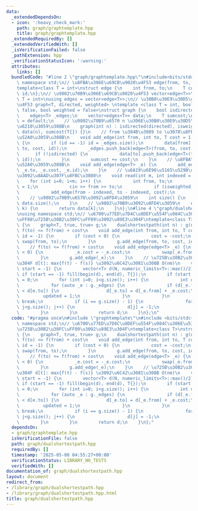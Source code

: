 ```yaml
---
data:
  _extendedDependsOn:
  - icon: ':heavy_check_mark:'
    path: graph/graphtemplate.hpp
    title: graph/graphtemplate.hpp
  _extendedRequiredBy: []
  _extendedVerifiedWith: []
  _isVerificationFailed: false
  _pathExtension: hpp
  _verificationStatusIcon: ':warning:'
  attributes:
    links: []
  bundledCode: "#line 2 \"graph/graphtemplate.hpp\"\n#include<bits/stdc++.h>\nusing\
    \ namespace std;\n// \u8FBA\u306E\u69CB\u9020\u4F53 edge(from, to, cost, id)\n\
    template<class T = int>\nstruct edge {\n    int from, to;\n    T cost;\n    int\
    \ id;\n};\n// \u9802\u70B9\u306E\u69CB\u9020\u4F53 vector<edge<T>>\ntemplate<class\
    \ T = int>\nusing edges = vector<edge<T>>;\n// \u30B0\u30E9\u30D5\u306E\u69CB\u9020\
    \u4F53 graph<T, directed, weighted> \ntemplate <class T = int, bool directed =\
    \ false, bool weighted = false>\nstruct graph {\n    bool isdirected, isweighted;\n\
    \    edges<T> _edges;\n    vector<edges<T>> data;\n    T sumcost;\n    graph()\
    \ = default;\n    // \u9802\u70B9\u6570 n \u306E\u30B0\u30E9\u30D5\u3092\u4F5C\
    \u6210\u3059\u308B\n    graph(int n) : isdirected(directed), isweighted(weighted),\
    \ data(n), sumcost(T{}) {}\n    // from \u304B\u3089 to \u3078\u8FBA\u3092\u8FFD\
    \u52A0\u3059\u308B\n    void add_edge(int from, int to, T cost = 1, int id = -1)\
    \ {\n        if (id == -1) id = _edges.size();\n        data[from].push_back(edge<T>(from,\
    \ to, cost, id));\n        _edges.push_back(edge<T>(from, to, cost, id));\n  \
    \      if (!isdirected) {\n            data[to].push_back(edge<T>(to, from, cost,\
    \ id));\n        }\n        sumcost += cost;\n    }\n    // \u8FBA\u3092\u8FFD\
    \u52A0\u3059\u308B\n    void add_edge(edge<T> _e) {\n        add_edge(_e.from,\
    \ _e.to, _e.cost, _e.id);\n    }\n    // \u6A19\u6E96\u5165\u529B\u304B\u3089\u8FBA\
    \u3092\u8AAD\u307F\u8FBC\u3080\n    void read(int m, int indexed = 1) {\n    \
    \    for (int i=0; i<m; i++) {\n            int from, to;\n            T cost\
    \ = 1;\n            cin >> from >> to;\n            if (isweighted) cin >> cost;\n\
    \            add_edge(from - indexed, to - indexed, cost);\n        }\n    }\n\
    \    // \u9802\u70B9\u6570\u3092\u8FD4\u3059\n    int size() {\n        return\
    \ data.size();\n    }\n    // \u9802\u70B9\u3092\u8FD4\u3059\n    edges<T> operator[](int\
    \ k) {\n        return data[k];\n    }\n};\n#line 4 \"graph/dualshortestpath.hpp\"\
    \nusing namespace std;\n// \u6700\u77ED\u7D4C\u8DEF\u554F\u984C\u306E\u53CC\u5BFE\
    \uFF08\u725B\u30B2\u30FC\uFF09\u3092\u89E3\u304F\ntemplate<class T>\nstruct dualshortestpath\
    \ {\n    graph<T, true, true> g;\n    dualshortestpath(int n) : g(n) {}\n    //\
    \ f(to) <= f(from) + cost\n    void add_edge(int from, int to, T cost = 1, int\
    \ id = -1) {\n        if (cost < 0) {\n            cost = -cost;\n           \
    \ swap(from, to);\n        }\n        g.add_edge(from, to, cost, id);\n    }\n\
    \    // f(to) <= f(from) + cost\n    void add_edge(edge<T> _e) {\n        if (_e.cost\
    \ < 0) {\n            _e.cost = -_e.cost;\n            swap(_e.from, _e.to);\n\
    \        }\n        g.add_edge(_e);\n    }\n    // \u725B\u30B2\u30FC\u3092\u89E3\
    \u304F d[t]: max{f(t) - f(s)} \u3092\u6C42\u3081\u308B O(nm)\n    vector<T> solve(int\
    \ start = -1) {\n        vector<T> d(N, numeric_limits<T>::max()/2);\n       \
    \ if (start == -1) fill(begin(d), end(d), T{});\n        if (start != -1) d[start]\
    \ = 0;\n        for (int i=0; i<g.size(); i++) {\n            int updated = 0;\n\
    \            for (auto _e : g._edges) {\n                if (d[_e.from] + _e.cost\
    \ < d[e.to]) {\n                  d[_e.to] = d[_e.from] + _e.cost;\n         \
    \         updated = 1;\n                }\n            }\n            if (!updated)\
    \ break;\n            if (i == g.size() - 1) {\n                for (int j=0;\
    \ j<g.size(); j++) {\n                    d[j] = -1;\n                }\n    \
    \        }\n        }\n        return d;\n    }\n};\n"
  code: "#pragma once\n#include \"graphtemplate\"\n#include <bits/stdc++.h>\nusing\
    \ namespace std;\n// \u6700\u77ED\u7D4C\u8DEF\u554F\u984C\u306E\u53CC\u5BFE\uFF08\
    \u725B\u30B2\u30FC\uFF09\u3092\u89E3\u304F\ntemplate<class T>\nstruct dualshortestpath\
    \ {\n    graph<T, true, true> g;\n    dualshortestpath(int n) : g(n) {}\n    //\
    \ f(to) <= f(from) + cost\n    void add_edge(int from, int to, T cost = 1, int\
    \ id = -1) {\n        if (cost < 0) {\n            cost = -cost;\n           \
    \ swap(from, to);\n        }\n        g.add_edge(from, to, cost, id);\n    }\n\
    \    // f(to) <= f(from) + cost\n    void add_edge(edge<T> _e) {\n        if (_e.cost\
    \ < 0) {\n            _e.cost = -_e.cost;\n            swap(_e.from, _e.to);\n\
    \        }\n        g.add_edge(_e);\n    }\n    // \u725B\u30B2\u30FC\u3092\u89E3\
    \u304F d[t]: max{f(t) - f(s)} \u3092\u6C42\u3081\u308B O(nm)\n    vector<T> solve(int\
    \ start = -1) {\n        vector<T> d(N, numeric_limits<T>::max()/2);\n       \
    \ if (start == -1) fill(begin(d), end(d), T{});\n        if (start != -1) d[start]\
    \ = 0;\n        for (int i=0; i<g.size(); i++) {\n            int updated = 0;\n\
    \            for (auto _e : g._edges) {\n                if (d[_e.from] + _e.cost\
    \ < d[e.to]) {\n                  d[_e.to] = d[_e.from] + _e.cost;\n         \
    \         updated = 1;\n                }\n            }\n            if (!updated)\
    \ break;\n            if (i == g.size() - 1) {\n                for (int j=0;\
    \ j<g.size(); j++) {\n                    d[j] = -1;\n                }\n    \
    \        }\n        }\n        return d;\n    }\n};"
  dependsOn:
  - graph/graphtemplate.hpp
  isVerificationFile: false
  path: graph/dualshortestpath.hpp
  requiredBy: []
  timestamp: '2025-05-08 04:55:27+00:00'
  verificationStatus: LIBRARY_NO_TESTS
  verifiedWith: []
documentation_of: graph/dualshortestpath.hpp
layout: document
redirect_from:
- /library/graph/dualshortestpath.hpp
- /library/graph/dualshortestpath.hpp.html
title: graph/dualshortestpath.hpp
---
```

